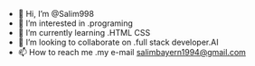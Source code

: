 - 👋 Hi, I’m @Salim998
- 👀 I’m interested in .programing
- 🌱 I’m currently learning .HTML CSS
- 💞️ I’m looking to collaborate on .full stack developer.AI
- 📫 How to reach me .my e-mail salimbayern1994@gmail.com

<!---
Salim998/Salim998 is a ✨ special ✨ repository because its `README.md` (this file) appears on your GitHub profile.
You can click the Preview link to take a look at your changes.
--->
